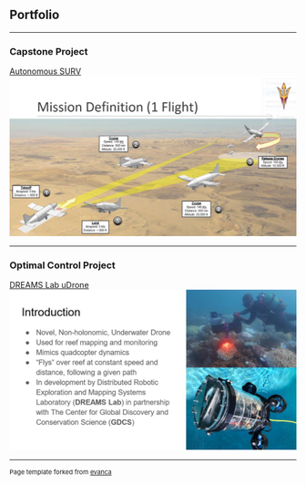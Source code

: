 ## Portfolio

---

### Capstone Project 

[Autonomous SURV](/pdf/Autonomous%20SURV.pdf)
<img src="images/Autonomous%20SURV%20Thumbnail.jpg?raw=true"/>

---

### Optimal Control Project 

[DREAMS Lab uDrone](/pdf/DREAMS%20Lab%20uDrone%20Project.pdf)
<img src="images/uDrone_Thumbnail.jpg?raw=true"/>

---
<p style="font-size:11px">Page template forked from <a href="https://github.com/evanca/quick-portfolio">evanca</a></p>
<!-- Remove above link if you don't want to attibute -->
